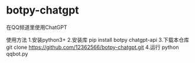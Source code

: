 # botpy-chatgpt
在QQ频道里使用ChatGPT



使用方法
1.安装python3+
2.安装库
pip install botpy chatgpt-api
3.下载本仓库
git clone https://github.com/12362566/botpy-chatgpt.git
4.运行
python qqbot.py
